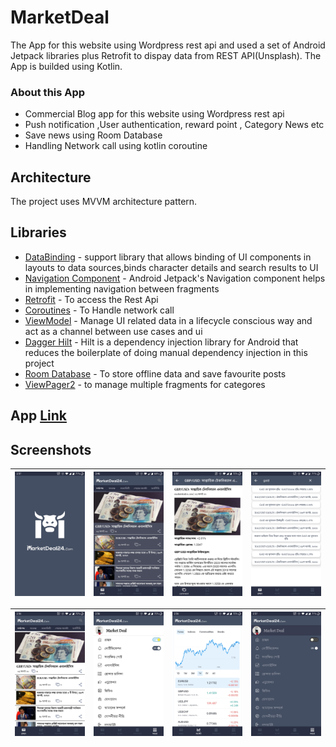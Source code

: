# MarketDeal

The App for this website using Wordpress rest api and used a set of Android Jetpack libraries plus Retrofit to dispay data from REST API(Unsplash). The App is builded using Kotlin.

### About this App

* Commercial Blog app for this website using Wordpress rest api 
* Push notification ,User authentication, reward point , Category News etc
* Save news using Room Database
* Handling Network call using kotlin coroutine


## Architecture

The project uses MVVM architecture pattern.

## Libraries 

* [DataBinding](https://developer.android.com/topic/libraries/data-binding) - support library that allows binding of UI components in layouts to data sources,binds character details and search results to UI
* [Navigation Component](https://developer.android.com/guide/navigation/navigation-getting-started) - Android Jetpack's Navigation component helps in implementing
navigation between fragments
* [Retrofit](https://square.github.io/retrofit/) - To access the Rest Api
* [Coroutines](https://developer.android.com/kotlin/coroutines/) - To Handle network call
* [ViewModel](https://developer.android.com/topic/libraries/architecture/viewmodel/) - Manage UI related data in a lifecycle conscious way and act as a channel between use cases and ui
* [Dagger Hilt](https://developer.android.com/training/dependency-injection/hilt-android/) - Hilt is a dependency injection library for Android that reduces the boilerplate of doing manual dependency injection in this project
* [Room Database](https://developer.android.com/training/data-storage/room/) - To store offline data and save favourite posts
* [ViewPager2](https://developer.android.com/jetpack/androidx/releases/viewpager2) - to manage multiple fragments for categores 

## App [Link](https://github.com/shaunhossain/Market-Deal/releases/download/V1.0/MarketDeal.apk)


## Screenshots
|<img src="screenshots/splash_screen.jpg" width=200/>|<img src="screenshots/home_screenDark.jpg" width=200/>|<img src="screenshots/details_screen.jpg" width=200/>|<img src="screenshots/search_post.jpg" width=200/>|
|:----:|:----:|:----:|:----:|

|<img src="screenshots/home_screen.jpg" width=200/>|<img src="screenshots/more_features_defalt.jpg" width=200/>|<img src="screenshots/market_screen.jpg" width=200/>|<img src="screenshots/more_features.jpg" width=200/>|
|:----:|:----:|:----:|:----:|
